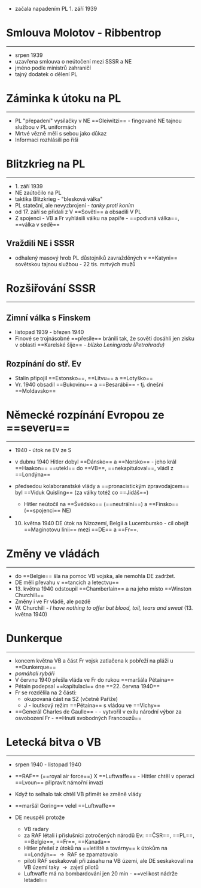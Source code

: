 - začala napadením PL 1. září 1939

# Smlouva Molotov - Ribbentrop
---
- srpen 1939
- uzavřena smlouva o neútočení mezi SSSR a NE
- jméno podle ministrů zahraničí
- tajný dodatek o dělení PL

# Záminka k útoku na PL
---
- PL "přepadení" vysílačky v NE ==Gleiwitzi== - fingované NE tajnou službou v PL uniformách
- Mrtvé vězně měli s sebou jako důkaz
- Informaci rozhlásili po říši

# Blitzkrieg na PL
---
- 1\. září 1939
- NE zaútočilo na PL
- taktika Blitzkrieg - "blesková válka"
- PL stateční, ale nevyzbrojení - _tanky proti koním_
- od 17. září se přidali z V ==Sověti== a obsadili V PL
- Z spojenci - VB a Fr vyhlásili válku na papíře - ==podivná válka==, ==válka v sedě==

## Vraždili NE i SSSR
- odhalený masový hrob PL důstojníků zavražděných v ==Katyni== sovětskou tajnou službou - 22 tis. mrtvých mužů

# Rozšiřování SSSR
---
## Zimní válka s Finskem
- listopad 1939 - březen 1940
- Finové se trojnásobné ==přesile== bránili tak, že sověti dosáhli jen zisku v oblasti ==Karelské šíje== - _blízko Leningradu (Petrohradu)_
## Rozpínání do stř. Ev
- Stalin připojil ==Estonsko==, ==Litvu== a ==Lotyško==
- Vr. 1940 obsadil ==Bukovinu== a ==Besarábii== - tj. dnešní ==Moldavsko==

# Německé rozpínání Evropou ze ==severu==
---
- 1940 - útok ne EV ze S
- v dubnu 1940 Hitler dobyl ==Dánsko== a ==Norsko== - jeho král ==Haakon== ==utekl== do ==VB==, ==nekapituloval==, vládl z ==Londýna==
- předsedou kolaboranstské vlády a ==pronacistickým zpravodajcem== byl ==Viduk Quisling== (za války totéž co ==Jidáš==)
	- Hitler neútočil na ==Švédsko== (==neutrální==) a ==Finsko== (==spojenci== NE)

- 10. května 1940 DE útok na Nizozemí, Belgii a Lucembursko - cíl obejít ==Maginotovu linii== mezi ==DE== a ==Fr==.

# Změny ve vládách
---
- do ==Belgie== šla na pomoc VB vojska, ale nemohla DE zadržet.
- DE měli převahu v ==tancích a letectvu==
- 13\. května 1940 odstoupil ==Chamberlain== a na jeho místo ==Winston Churchill==
- Změny i ve Fr vládě, ale pozdě
- W. Churchill - _I have nothing to offer but blood, toil, tears and sweat_ (13. května 1940)

# Dunkerque
---
- koncem května VB a část Fr vojsk zatlačena k pobřeží na pláži u ==Dunkerque==
- _pomáhali rybáři_
- V červnu 1940 přešla vláda ve Fr do rukou ==maršála Pétaina==
- Pétain podepsal ==kapitulaci== dne ==22. června 1940==
- Fr se rozdělila na 2 části:
	- okupovaná část na SZ (včetně Paříže)
	- J - loutkový režim ==Pétaina== s vládou ve ==Vichy==
- ==Generál Charles de Gaulle== - - vytvořil v exilu národní výbor za osvobození Fr - ==Hnutí svobodných Francouzů==

# Letecká bitva o VB
---
- srpen 1940 - listopad 1940
- ==RAF== (==royal air force==) X ==Luftwaffe== - Hittler chtěl v operaci ==Lvoun== připravit námořní invazi
- Když to selhalo tak chtěl VB přimět ke změně vlády
- ==maršál Goring== velel ==Luftwaffe==

- DE neuspěli protože
	- VB radary
	- za RAF létali i příslušníci zotročených národů Ev: ==ČSR==, ==PL==, ==Belgie==, ==Fr==, ==Kanada==
	- Hitler přešel z útoků na ==letiště a továrny== k útokům na ==Londýn==  ${\ \longrightarrow\ }$ RAF se zpamatovalo
	- piloti RAF seskakovali při zásahu na VB území, ale DE seskakovali na VB území taky  ${\ \longrightarrow\ }$ zajetí pilotů
	- Luftwaffe má na bombardování jen 20 min - ==velikost nádrže letadel==
